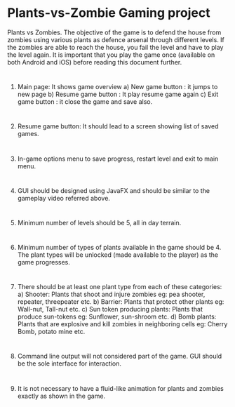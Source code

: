 # Plants-vs-Zombie Gaming project
Plants vs Zombies. The objective of the game is to
defend the house from zombies using various plants as defence arsenal through different levels.
If the zombies are able to reach the house, you fail the level and have to play the level again. It is
important that you play the game once (available on both Android and iOS) before reading this
document further.

#
  1) Main page: It shows game overview
  a) New game button : it jumps to new page
  b) Resume game button : It play resume game again
  c) Exit game button : it close the game and save also.
#
  2) Resume game button: It should lead to a screen showing list of saved games.
#
  3) In-game options menu to save progress, restart level and exit to main menu.
#
  4) GUI should be designed using JavaFX and should be similar to the gameplay video
    referred above.

#
  5) Minimum number of levels should be 5, all in day terrain.
#
  6) Minimum number of types of plants available in the game should be 4. The plant types
    will be unlocked (made available to the player) as the game progresses.
#
  7) There should be at least one plant type from each of these categories:
    a) Shooter: Plants that shoot and injure zombies eg: pea shooter, repeater,
      threepeater etc.
    b) Barrier: Plants that protect other plants eg: Wall-nut, Tall-nut etc.
    c) Sun token producing plants: Plants that produce sun-tokens eg: Sunflower,
      sun-shroom etc.
    d) Bomb plants: Plants that are explosive and kill zombies in neighboring cells eg:
      Cherry Bomb, potato mine etc.

#
  8) Command line output will not considered part of the game. GUI should be the sole
      interface for interaction.
#
  9) It is not necessary to have a fluid-like animation for plants and zombies exactly as shown
      in the game.
